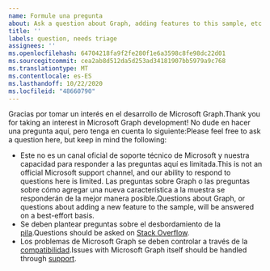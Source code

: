 ```yaml
---
name: Formule una pregunta
about: Ask a question about Graph, adding features to this sample, etc.
title: ''
labels: question, needs triage
assignees: ''
ms.openlocfilehash: 64704218fa9f2fe280f1e6a3598c8fe98dc22d01
ms.sourcegitcommit: cea2ab8d512da5d253ad34181907bb5979a9c768
ms.translationtype: MT
ms.contentlocale: es-ES
ms.lasthandoff: 10/22/2020
ms.locfileid: "48660790"
---
```

<span data-ttu-id="98b45-102">Gracias por tomar un interés en el desarrollo de Microsoft Graph.</span><span class="sxs-lookup"><span data-stu-id="98b45-102">Thank you for taking an interest in Microsoft Graph development!</span></span> <span data-ttu-id="98b45-103">No dude en hacer una pregunta aquí, pero tenga en cuenta lo siguiente:</span><span class="sxs-lookup"><span data-stu-id="98b45-103">Please feel free to ask a question here, but keep in mind the following:</span></span>

- <span data-ttu-id="98b45-104">Este no es un canal oficial de soporte técnico de Microsoft y nuestra capacidad para responder a las preguntas aquí es limitada.</span><span class="sxs-lookup"><span data-stu-id="98b45-104">This is not an official Microsoft support channel, and our ability to respond to questions here is limited.</span></span> <span data-ttu-id="98b45-105">Las preguntas sobre Graph o las preguntas sobre cómo agregar una nueva característica a la muestra se responderán de la mejor manera posible.</span><span class="sxs-lookup"><span data-stu-id="98b45-105">Questions about Graph, or questions about adding a new feature to the sample, will be answered on a best-effort basis.</span></span>
- <span data-ttu-id="98b45-106">Se deben plantear preguntas sobre el desbordamiento de la [pila](https://stackoverflow.com/questions/tagged/microsoft-graph).</span><span class="sxs-lookup"><span data-stu-id="98b45-106">Questions should be asked on [Stack Overflow](https://stackoverflow.com/questions/tagged/microsoft-graph).</span></span>
- <span data-ttu-id="98b45-107">Los problemas de Microsoft Graph se deben controlar a través de la [compatibilidad](https://developer.microsoft.com/graph/support).</span><span class="sxs-lookup"><span data-stu-id="98b45-107">Issues with Microsoft Graph itself should be handled through [support](https://developer.microsoft.com/graph/support).</span></span>

